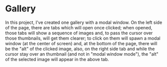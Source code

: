 # Gallery

In this project, I've created one gallery with a modal window. On the left side of the page, there are tabs which will open once clicked; when opened, those tabs will show a sequence of images and, to pass the cursor over those thumbnails, will get them clearer; to click on them will spawn a modal window (at the center of screen) and, at the bottom of the page, there will be the "alt" of the clicked image, also, on the right side tab and while the cursor stay over an thumbnail (and not in "modal window mode"), the "alt" of the selected image will appear in the above tab.

